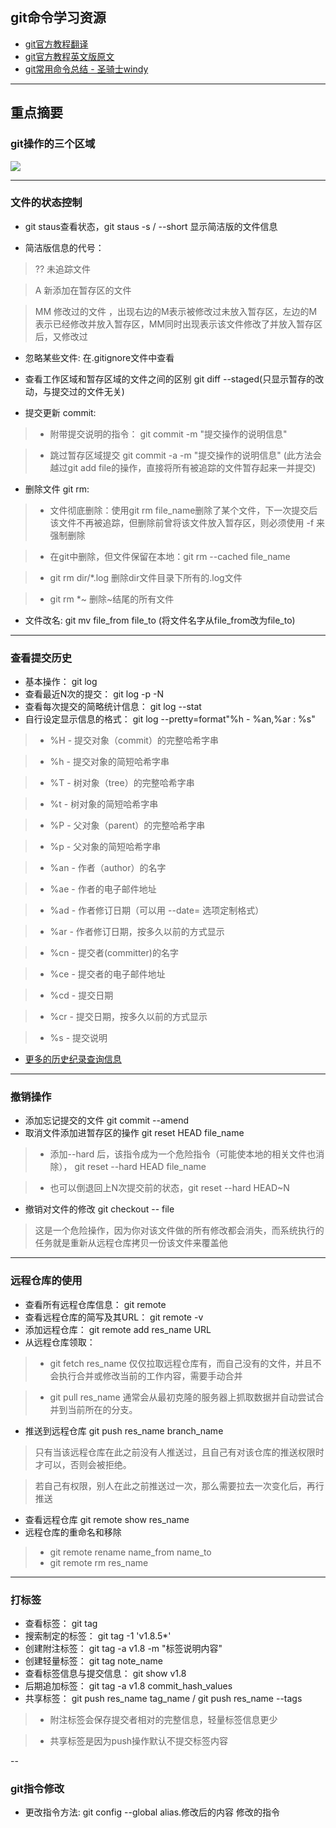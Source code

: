 ## git命令学习资源
* [git官方教程翻译](https://git-scm.com/book/zh/v2/%E8%B5%B7%E6%AD%A5-%E5%85%B3%E4%BA%8E%E7%89%88%E6%9C%AC%E6%8E%A7%E5%88%B6)
* [git官方教程英文版原文](https://git-scm.com/doc)
* [git常用命令总结 - 圣骑士windy](http://www.cnblogs.com/mengdd/p/4153773.html)

---

## 重点摘要

### git操作的三个区域
![](https://git-scm.com/book/en/v2/book/02-git-basics/images/lifecycle.png)

---

###  文件的状态控制

* git staus查看状态，git staus -s / --short 显示简洁版的文件信息

* 简洁版信息的代号：

> ?? 未追踪文件

> A 新添加在暂存区的文件

> MM 修改过的文件 ，出现右边的M表示被修改过未放入暂存区，左边的M表示已经修改并放入暂存区，MM同时出现表示该文件修改了并放入暂存区后，又修改过

* 忽略某些文件: 在.gitignore文件中查看

* 查看工作区域和暂存区域的文件之间的区别 git diff --staged(只显示暂存的改动，与提交过的文件无关)

* 提交更新 commit:

> * 附带提交说明的指令： git commit -m "提交操作的说明信息"

> * 跳过暂存区域提交 git commit -a -m "提交操作的说明信息"   (此方法会越过git add file的操作，直接将所有被追踪的文件暂存起来一并提交)



* 删除文件 git rm:

> * 文件彻底删除：使用git rm file_name删除了某个文件，下一次提交后该文件不再被追踪，但删除前曾将该文件放入暂存区，则必须使用 -f 来强制删除

> * 在git中删除，但文件保留在本地：git rm --cached file_name

> * git rm dir/\*.log 删除dir文件目录下所有的.log文件

> * git rm \*~ 删除~结尾的所有文件

* 文件改名: git mv file_from file_to (将文件名字从file_from改为file_to)

---

 ### 查看提交历史 
 * 基本操作： git log
 * 查看最近N次的提交： git log -p -N
 * 查看每次提交的简略统计信息： git log --stat
 * 自行设定显示信息的格式： git log --pretty=format"%h - %an,%ar : %s"

> * %H - 提交对象（commit）的完整哈希字串

> * %h - 提交对象的简短哈希字串

> * %T - 树对象（tree）的完整哈希字串

> * %t - 树对象的简短哈希字串

> * %P - 父对象（parent）的完整哈希字串

> * %p - 父对象的简短哈希字串

> * %an - 作者（author）的名字

> * %ae - 作者的电子邮件地址

> * %ad - 作者修订日期（可以用 --date= 选项定制格式）

> * %ar - 作者修订日期，按多久以前的方式显示

> * %cn - 提交者(committer)的名字

> * %ce - 提交者的电子邮件地址

> * %cd - 提交日期

> * %cr - 提交日期，按多久以前的方式显示

> * %s - 提交说明
 
 * [更多的历史纪录查询信息](https://git-scm.com/book/zh/v2/Git-%E5%9F%BA%E7%A1%80-%E6%9F%A5%E7%9C%8B%E6%8F%90%E4%BA%A4%E5%8E%86%E5%8F%B2#limit_options) 
 
---

 ### 撤销操作
 * 添加忘记提交的文件 git commit --amend
 * 取消文件添加进暂存区的操作 git reset HEAD file_name
 
 >  * 添加--hard 后，该指令成为一个危险指令（可能使本地的相关文件也消除）， git reset --hard HEAD file_name
 
 >  * 也可以倒退回上N次提交前的状态，git reset --hard HEAD~N
 
 * 撤销对文件的修改 git checkout -- file 

> 这是一个危险操作，因为你对该文件做的所有修改都会消失，而系统执行的任务就是重新从远程仓库拷贝一份该文件来覆盖他

---

### 远程仓库的使用
* 查看所有远程仓库信息： git remote
* 查看远程仓库的简写及其URL： git remote -v
* 添加远程仓库： git remote add res_name URL
*  从远程仓库领取： 

> * git fetch res_name   仅仅拉取远程仓库有，而自己没有的文件，并且不会执行合并或修改当前的工作内容，需要手动合并

> * git pull res_name   通常会从最初克隆的服务器上抓取数据并自动尝试合并到当前所在的分支。

* 推送到远程仓库 git push res_name branch_name

> 只有当该远程仓库在此之前没有人推送过，且自己有对该仓库的推送权限时才可以，否则会被拒绝。

> 若自己有权限，别人在此之前推送过一次，那么需要拉去一次变化后，再行推送

* 查看远程仓库 git remote show res_name
* 远程仓库的重命名和移除
> * git remote rename name_from name_to
> * git remote rm res_name

---

### 打标签
* 查看标签： git tag
* 搜索制定的标签： git tag -1 'v1.8.5*'
* 创建附注标签： git tag -a v1.8 -m "标签说明内容" 
* 创建轻量标签： git tag note_name
* 查看标签信息与提交信息： git show v1.8
* 后期追加标签： git tag -a v1.8 commit_hash_values
* 共享标签： git push res_name tag_name / git push res_name --tags

> * 附注标签会保存提交者相对的完整信息，轻量标签信息更少

> * 共享标签是因为push操作默认不提交标签内容

--

### git指令修改
* 更改指令方法: git config --global alias.修改后的内容 修改的指令
